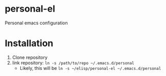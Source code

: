 # personal-el
Personal emacs configuration

# Installation
1. Clone repository
2. link repository: `ln -s /path/to/repo ~/.emacs.d/personal`
   * Likely, this will be `ln -s ~/elisp/personal-el ~/.emacs.d/personal`
